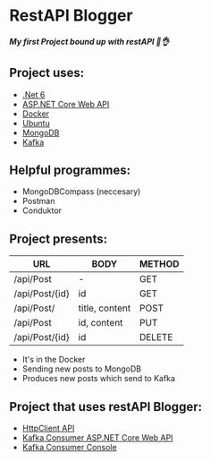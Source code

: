 # RestAPI Blogger
##### My first Project bound up with restAPI 🐧👌

## Project uses: 

- [.Net 6](https://dotnet.microsoft.com/en-us/download/dotnet/6.0)
- [ASP.NET Core Web API](https://learn.microsoft.com/en-us/aspnet/core/tutorials/first-web-api?view=aspnetcore-7.0&tabs=visual-studio)
- [Docker](https://www.docker.com/)
- [Ubuntu](https://ubuntu.com/)
- [MongoDB](https://www.mongodb.com/home)
- [Kafka](https://kafka.apache.org/)


## Helpful programmes: 

- MongoDBCompass (neccesary)
- Postman
- Conduktor

## Project presents: 

|URL   |BODY   | METHOD   |
| ------------ | ------------ | ------------ |
| /api/Post  | - | GET  |
| /api/Post/{id}  | id  | GET  |
| /api/Post/  |  title, content |  POST |
| /api/Post  |  id, content |  PUT |
| /api/Post/{id}  |  id |  DELETE |

- It's in the Docker
- Sending new posts to MongoDB 
- Produces new posts which send to Kafka

## Project that uses restAPI Blogger:

- [HttpClient API](https://github.com/MstrJ/HttpClient-restApi1)
- [Kafka Consumer ASP.NET Core Web API](https://github.com/MstrJ/KafkaConsumerAPI)
- [Kafka Consumer Console](https://github.com/MstrJ/KafkaConsumerConsole)

<!--INSTALATION  -->

